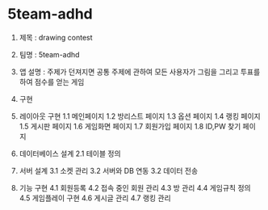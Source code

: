 # 5team-adhd

1. 제목 : drawing contest

2. 팀명 : 5team-adhd

3. 앱 설명 : 주제가 던져지면 공통 주제에 관하여 모든 사용자가 그림을 그리고 투표를 하여 점수를 얻는 게임

4. 구현
 
  1. 레이아웃 구현
  	  1.1 메인페이지 
  	  1.2 방리스트 페이지
	  1.3 옵션 페이지
	  1.4 랭킹 페이지
	  1.5 게시판 페이지
	  1.6 게임화면 페이지
	  1.7 회원가입 페이지
	  1.8 ID,PW 찾기 페이지
 
  2. 데이터베이스 설계
	  2.1 테이블 정의

  3. 서버 설계
	  3.1 소켓 관리
	  3.2 서버와 DB 연동
	  3.2 데이터 전송
  4. 기능 구현
	  4.1 회원등록
	  4.2 접속 중인 회원 관리
	  4.3 방 관리
	  4.4 게임규칙 정의
	  4.5 게임플레이 구현
	  4.6 게시글 관리
	  4.7 랭킹 관리
